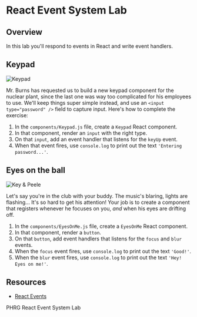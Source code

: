 # React Event System Lab

## Overview

In this lab you'll respond to events in React and write event handlers. 

## Keypad
![Keypad](https://media.giphy.com/media/3o6MbdTboTFWOUsLkc/giphy.gif)

Mr. Burns has requested us to build a new keypad component for the nuclear plant, since the last one was way too complicated for his employees to use. We'll keep things super simple instead, and use an `<input type="password" />` field to capture input. Here's how to complete the exercise:

1. In the `components/Keypad.js` file, create a `Keypad` React component.
2. In that component, render an `input` with the right type.
3. On that `input`, add an event handler that listens for the `keyUp` event.
4. When that event fires, use `console.log` to print out the text `'Entering password...'`.

## Eyes on the ball
![Key & Peele](https://media.giphy.com/media/l0K4i4Cm18z1X1t16/giphy.gif)

Let's say you're in the club with your buddy. The music's blaring, lights are flashing... It's so hard to get his attention! Your job is to create a component that registers whenever he focuses on you, _and_ when his eyes are drifting off.

1. In the `components/EyesOnMe.js` file, create a `EyesOnMe` React component.
2. In that component, render a `button`.
3. On that `button`, add event handlers that listens for the `focus` and `blur` events.
4. When the `focus` event fires, use `console.log` to print out the text `'Good!'`.
5. When the `blur` event fires, use `console.log` to print out the text `'Hey! Eyes on me!'`.

## Resources
- [React Events](https://facebook.github.io/react/docs/events.html)
<p data-visibility='hidden'>PHRG React Event System Lab</p>